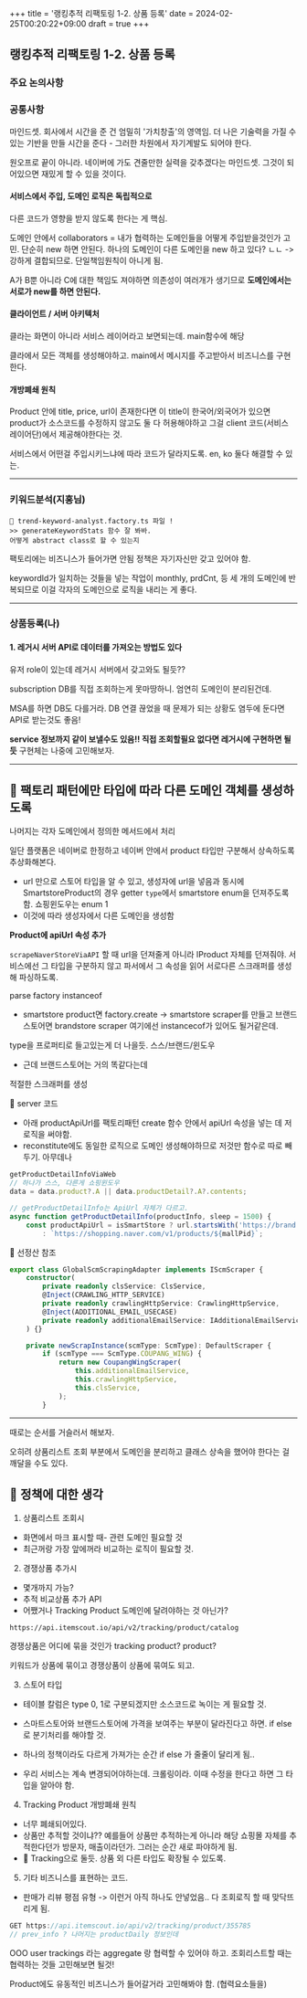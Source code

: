 +++
title = '랭킹추적 리팩토링 1-2. 상품 등록'
date = 2024-02-25T00:20:22+09:00
draft = true
+++
## 랭킹추적 리팩토링 1-2. 상품 등록

### 주요 논의사항
### 공통사항
마인드셋.
회사에서 시간을 준 건 엄밀히 '가치창출'의 영역임.
더 나은 기술력을 가질 수 있는 기반을 만들 시간을 준다 - 
그러한 차원에서 자기계발도 되어야 한다.

원오프로 끝이 아니라.
네이버에 가도 견줄만한 실력을 갖추겠다는 마인드셋.
그것이 되어있으면
재밌게 할 수 있을 것이다.

#### 서비스에서 주입, 도메인 로직은 독립적으로
다른 코드가 영향을 받지 않도록 한다는 게 핵심.

도메인 안에서 collaborators = 내가 협력하는 도메인들을 어떻게 주입받을것인가 고민.
단순히 new 하면 안된다.
하나의 도메인이 다른 도메인을 new 하고 있다? ㄴㄴ -> 강하게 결합되므로.
단일책임원칙이 아니게 됨.

A가 B뿐 아니라 C에 대한 책임도 져야하면 
의존성이 여러개가 생기므로 
**도메인에서는 서로가 new를 하면 안된다.**

#### 클라이언트 / 서버 아키텍처
클라는 화면이 아니라 서비스 레이어라고 보면되는데.
main함수에 해당

클라에서 모든 객체를 생성해야하고.
main에서 메시지를 주고받아서 비즈니스를 구현한다.

#### 개방폐쇄 원칙
Product 안에 title, price, url이 존재한다면
이 title이 한국어/외국어가 있으면 
product가 소스코드를 수정하지 않고도 둘 다 허용해야하고
그걸 client 코드(서비스 레이어단)에서 제공해야한다는 것.

서비스에서 어떤걸 주입시키느냐에 따라 코드가 달라지도록. 
en, ko 둘다 해결할 수 있는. 

---
### 키워드분석(지홍님)
```
👠 trend-keyword-analyst.factory.ts 파일 !
>> generateKeywordStats 함수 잘 봐바.
어떻게 abstract class로 할 수 있는지
```
팩토리에는 비즈니스가 들어가면 안됨
정책은 자기자신만 갖고 있어야 함.

keywordId가 일치하는 것들을 넣는 작업이 
monthly, prdCnt, 등 세 개의 도메인에 반복되므로
이걸 각자의 도메인으로 로직을 내리는 게 좋다.

---
### 상품등록(나)

#### 1. 레거시 서버 API로 데이터를 가져오는 방법도 있다
유저 role이 있는데
레거시 서버에서 갖고와도 될듯??

subscription DB를 직접 조회하는게 못마땅하니.
엄연히 도메인이 분리된건데.

MSA를 하면 DB도 다를거라. 
DB 연결 끊었을 때 문제가 되는 상황도 염두에 둔다면
API로 받는것도 좋음!

**service 정보까지 같이 보낼수도 있음!!
직접 조회할필요 없다면
레거시에 구현하면 될듯**
구현체는 나중에 고민해보자.

---
## 💎 팩토리 패턴에만 타입에 따라 다른 도메인 객체를 생성하도록
나머지는 각자 도메인에서 정의한 메서드에서 처리

일단 플랫폼은 네이버로 한정하고
네이버 안에서 product 타입만 구분해서 상속하도록 추상화해본다.
- url 만으로 스토어 타입을 알 수 있고,
생성자에 url을 넣음과 동시에 
SmartstoreProduct의 경우 getter `type`에서 smartstore enum을 던져주도록 함.
쇼핑윈도우는 enum 1
- 이것에 따라 생성자에서 다른 도메인을 생성함

**Product에 apiUrl 속성 추가**

`scrapeNaverStoreViaAPI` 할 때
url을 던져줄게 아니라
IProduct 자체를 던져줘야.
서비스에선 그 타입을 구분하지 않고
파서에서 그 속성을 읽어 서로다른 스크래퍼를 생성해 파싱하도록.

parse factory
instanceof 
- smartstore product면 factory.create -> smartstore scraper를 만들고
브랜드스토어면 brandstore scraper
여기에선 instancecof가 있어도 될거같은데.

type을 프로퍼티로 들고있는게 더 나을듯.
스스/브랜드/윈도우
- 근데 브랜드스토어는 거의 똑같다는데

적절한 스크래퍼를 생성


🍎 server 코드
- 아래 productApiUrl를 팩토리패턴 create 함수 안에서
apiUrl 속성을 넣는 데 저 로직을 써야함.
- reconstitute에도 동일한 로직으로 도메인 생성해야하므로
저것만 함수로 따로 빼두기. 아무데나
```javascript
getProductDetailInfoViaWeb
// 하나가 스스, 다른게 쇼핑윈도우
data = data.product?.A || data.productDetail?.A?.contents;

// getProductDetailInfo는 ApiUrl 자체가 다르고.
async function getProductDetailInfo(productInfo, sleep = 1500) {
    const productApiUrl = isSmartStore ? url.startsWith('https://brand.naver.com/') ? `https://brand.naver.com/n/v2/channels/${channelUid}/products/${mallPid}?withWindow=false` : `https://smartstore.naver.com/i/v2/channels/${channelUid}/products/${mallPid}?withWindow=false`
        : `https://shopping.naver.com/v1/products/${mallPid}`;
```

🍎 선정산 참조
```typescript
export class GlobalScmScrapingAdapter implements IScmScraper {
    constructor(
        private readonly clsService: ClsService,
        @Inject(CRAWLING_HTTP_SERVICE)
        private readonly crawlingHttpService: CrawlingHttpService,
        @Inject(ADDITIONAL_EMAIL_USECASE)
        private readonly additionalEmailService: IAdditionalEmailService,
    ) {}

    private newScrapInstance(scmType: ScmType): DefaultScraper {
        if (scmType === ScmType.COUPANG_WING) {
            return new CoupangWingScraper(
                this.additionalEmailService,
                this.crawlingHttpService,
                this.clsService,
            );
        }

```

---
때로는 순서를 거슬러서 해보자.

오히려 상품리스트 조회 부분에서 
도메인을 분리하고 클래스 상속을 했어야 한다는 걸 깨달을 수도 있다.

## 🍋 정책에 대한 생각

1. 상품리스트 조회시
- 화면에서 마크 표시할 때- 관련 도메인 필요할 것
- 최근꺼랑 가장 앞에꺼라 비교하는 로직이 필요할 것.

2. 경쟁상품 추가시
- 몇개까지 가능?
- 추적 비교상품 추가 API
- 어쨌거나 Tracking Product 도메인에 달려야하는 것 아닌가?
```
https://api.itemscout.io/api/v2/tracking/product/catalog
```
경쟁상품은 어디에 묶을 것인가
tracking product? 
product?

키워드가 상품에 묶이고 
경쟁상품이 상품에 묶여도 되고.

3. 스토어 타입
- 테이블 칼럼은 type 0, 1로 구분되겠지만
소스코드로 녹이는 게 필요할 것.
- 스마트스토어와 브랜드스토어에 가격을 보여주는 부분이 달라진다고 하면.
if else 로 분기처리를 해야할 것.
- 하나의 정책이라도 다르게 가져가는 순간
if else 가 줄줄이 달리게 됨..

- 우리 서비스는 계속 변경되어야하는데. 크롤링이라.
이때 수정을 한다고 하면
그 타입을 알아야 함.

4. Tracking Product 개방폐쇄 원칙
- 너무 폐쇄되어있다. 
- 상품만 추적할 것이냐??
예를들어 상품만 추적하는게 아니라 
해당 쇼핑몰 자체를 추적한다던가
방문자, 매출이라던가.
그러는 순간 새로 파야하게 됨.
- 💎 Tracking으로 둘듯. 상품 외 다른 타입도 확장될 수 있도록.

5. 기타 
비즈니스를 표현하는 코드.
- 판매가 리뷰 평점 유형 -> 이런거 아직 하나도 안넣었음..
다 조회로직 할 때 맞닥뜨리게 됨.
```javascript
GET https://api.itemscout.io/api/v2/tracking/product/355785
// prev_info ? 나머지는 productDaily 정보인데
```

OOO
user trackings 라는 aggregate 랑 협력할 수 있어야 하고.
조회리스트할 때는 협력하는 것들 고민해보면 될것!

Product에도 유동적인 비즈니스가 들어갈거라 고민해봐야 함. (협력요소들을)